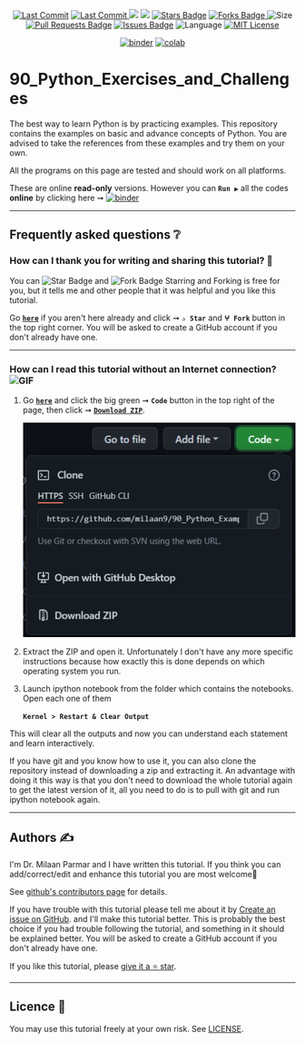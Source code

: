 <p align="center"> 
<a href="https://github.com/milaan9"><img src="https://img.shields.io/static/v1?logo=github&label=maintainer&message=milaan9&color=ff3300" alt="Last Commit"/></a> 
<a href="https://github.com/milaan9/90_Python_Examples/graphs/commit-activity"><img src="https://img.shields.io/github/last-commit/milaan9/90_Python_Examples.svg?colorB=ff8000&style=flat" alt="Last Commit"/> </a> 
<a href="https://github.com/milaan9/90_Python_Examples/pulse" alt="Activity"><img src="https://img.shields.io/github/commit-activity/m/milaan9/90_Python_Examples.svg?colorB=teal&style=flat" /></a> 
<a href="https://hits.seeyoufarm.com"><img src="https://hits.seeyoufarm.com/api/count/incr/badge.svg?url=https%3A%2F%2Fgithub.com%2Fmilaan9%2F90_Python_Examples&count_bg=%231DC92C&title_bg=%23555555&icon=&icon_color=%23E7E7E7&title=views&edge_flat=false"/></a>
<a href="https://github.com/milaan9/90_Python_Examples/stargazers"><img src="https://img.shields.io/github/stars/milaan9/90_Python_Examples.svg?colorB=1a53ff" alt="Stars Badge"/></a>
<a href="https://github.com/milaan9/90_Python_Examples/network/members"><img src="https://img.shields.io/github/forks/milaan9/90_Python_Examples" alt="Forks Badge"/> </a>
<img src="https://img.shields.io/github/repo-size/milaan9/90_Python_Examples.svg?colorB=CC66FF&style=flat" alt="Size"/>
<a href="https://github.com/milaan9/90_Python_Examples/pulls"><img src="https://img.shields.io/github/issues-pr/milaan9/90_Python_Examples.svg?colorB=yellow&style=flat" alt="Pull Requests Badge"/></a>
<a href="https://github.com/milaan9/90_Python_Examples/issues"><img src="https://img.shields.io/github/issues/milaan9/90_Python_Examples.svg?colorB=yellow&style=flat" alt="Issues Badge"/></a>
<img src="https://img.shields.io/github/languages/top/milaan9/90_Python_Examples.svg?colorB=996600&style=flat" alt="Language"/></a> 
<a href="https://github.com/milaan9/90_Python_Examples/blob/main/LICENSE"><img src="https://img.shields.io/badge/License-MIT-blueviolet.svg" alt="MIT License"/></a>
</p> 
<!--<img src="https://badges.pufler.dev/contributors/milaan9/01_Python_Introduction?size=50&padding=5&bots=true" alt="milaan9"/>-->
 
<p align="center"> 
<a href="https://mybinder.org/v2/gh/milaan9/90_Python_Examples/HEAD"><img src="https://mybinder.org/badge_logo.svg" alt="binder"/></a>
<a href="https://githubtocolab.com/milaan9/90_Python_Examples"><img src="https://colab.research.google.com/assets/colab-badge.svg" alt="colab"/></a> 
</p> 
 
# 90_Python_Exercises_and_Challenges

The best way to learn Python is by practicing examples. This repository contains the examples on basic and advance concepts of Python. You are advised to take the references from these examples and try them on your own.

All the programs on this page are tested and should work on all platforms.

These are online **read-only** versions. However you can **`Run ▶`**  all the codes **online** by clicking here ➞ <a href="https://mybinder.org/v2/gh/milaan9/90_Python_Examples/HEAD"><img src="https://mybinder.org/badge_logo.svg" alt="binder"/></a>

---

## Frequently asked questions ❔

### How can I thank you for writing and sharing this tutorial? 🌷

You can <img src="https://img.shields.io/static/v1?label=%E2%AD%90 Star &message=if%20useful&style=style=flat&color=blue" alt="Star Badge"/> and <img src="https://img.shields.io/static/v1?label=%E2%B5%96 Fork &message=if%20useful&style=style=flat&color=blue" alt="Fork Badge"/> Starring and Forking is free for you, but it tells me and other people that it was helpful and you like this tutorial.

Go [**`here`**](https://github.com/milaan9/90_Python_Examples) if you aren't here already and click ➞ **`✰ Star`** and **`ⵖ Fork`** button in the top right corner. You will be asked to create a GitHub account if you don't already have one.

---

### How can I read this tutorial without an Internet connection? <img alt="GIF" src="https://github.com/TheDudeThatCode/TheDudeThatCode/blob/master/Assets/hmm.gif" width="20vw" />

1. Go [**`here`**](https://github.com/milaan9/90_Python_Examples) and click the big green ➞ **`Code`** button in the top right of the page, then click ➞ [**`Download ZIP`**](https://github.com/milaan9/90_Python_Examples/archive/refs/heads/main.zip).

    ![Download ZIP](img/dnld_rep.png) 

2. Extract the ZIP and open it. Unfortunately I don't have any more specific instructions because how exactly this is done depends on which operating system you run.
    
3. Launch ipython notebook from the folder which contains the notebooks. Open each one of them
  
    **`Kernel > Restart & Clear Output`**
    
This will clear all the outputs and now you can understand each statement and learn interactively.

If you have git and you know how to use it, you can also clone the repository instead of downloading a zip and extracting it. An advantage with doing it this way is that you don't need to download the whole tutorial again to get the latest version of it, all you need to do is to pull with git and run ipython notebook again.

---

## Authors ✍️

I'm Dr. Milaan Parmar and I have written this tutorial. If you think you can add/correct/edit and enhance this tutorial you are most welcome🙏

See [github's contributors page](https://github.com/milaan9/90_Python_Examples/graphs/contributors) for details.

If you have trouble with this tutorial please tell me about it by [Create an issue on GitHub](https://github.com/milaan9/90_Python_Examples/issues/new). and I'll make this tutorial better. This is probably the best choice if you had trouble following the tutorial, and something in it should be explained better. You will be asked to create a GitHub account if you don't already have one.

If you like this tutorial, please [give it a ⭐ star](https://github.com/milaan9/90_Python_Examples).

---

## Licence 📜

You may use this tutorial freely at your own risk. See [LICENSE](./LICENSE).
